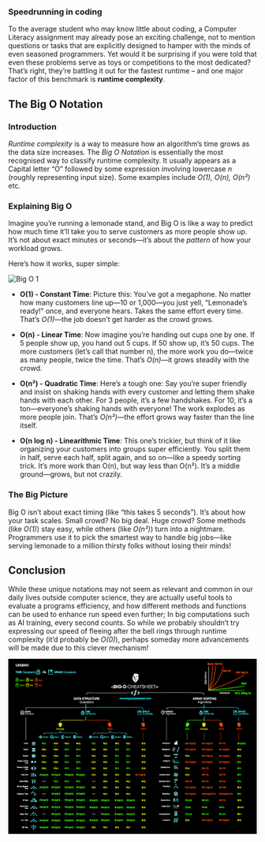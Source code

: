### Speedrunning in coding
To the average student who may know little about coding, a Computer Literacy assignment may already pose an exciting challenge, not to mention questions or tasks that are explicitly designed to hamper with the minds of even seasoned programmers. Yet would it be surprising if you were told that even these problems serve as toys or competitions to the most dedicated? That’s right, they’re battling it out for the fastest runtime – and one major factor of this benchmark is __runtime complexity__. 

## **The Big O Notation**
### Introduction
*Runtime complexity* is a way to measure how an algorithm’s time grows as the data size increases. The *Big O Notation* is essentially the most recognised way to classify runtime complexity. It usually appears as a Capital letter “O” followed by some expression involving lowercase *n* (roughly representing input size). Some examples include *O(1), O(n), O(n²)* etc. 

### Explaining Big O

Imagine you’re running a lemonade stand, and Big O is like a way to predict how much time it’ll take you to serve customers as more people show up. It’s not about exact minutes or seconds—it’s about the *pattern* of how your workload grows. 

Here’s how it works, super simple: 

 ![Big O 1](/assets/img/0006/Big%20O%201.jpg)

- __O(1) - Constant Time__: Picture this: You’ve got a megaphone. No matter how many customers line up—10 or 1,000—you just yell, “Lemonade’s ready!” once, and everyone hears. Takes the same effort every time. That’s *O(1)*—the job doesn’t get harder as the crowd grows. 

- __O(n) - Linear Time__: Now imagine you’re handing out cups one by one. If 5 people show up, you hand out 5 cups. If 50 show up, it’s 50 cups. The more customers (let’s call that number n), the more work you do—twice as many people, twice the time. That’s *O(n)*—it grows steadily with the crowd. 

- __O(n²) - Quadratic Time__: Here’s a tough one: Say you’re super friendly and insist on shaking hands with every customer and letting them shake hands with each other. For 3 people, it’s a few handshakes. For 10, it’s a ton—everyone’s shaking hands with everyone! The work explodes as more people join. That’s *O(n²)*—the effort grows way faster than the line itself. 

- __O(n log n) - Linearithmic Time__: This one’s trickier, but think of it like organizing your customers into groups super efficiently. You split them in half, serve each half, split again, and so on—like a speedy sorting trick. It’s more work than O(n), but way less than O(n²). It’s a middle ground—grows, but not crazily. 

### The Big Picture 

Big O isn’t about exact timing (like “this takes 5 seconds”). It’s about how your task scales. Small crowd? No big deal. Huge crowd? Some methods (like *O(1)*) stay easy, while others (like *O(n²)*) turn into a nightmare. Programmers use it to pick the smartest way to handle big jobs—like serving lemonade to a million thirsty folks without losing their minds! 

## Conclusion 

While these unique notations may not seem as relevant and common in our daily lives outside computer science, they are actually useful tools to evaluate a programs efficiency, and how different methods and functions can be used to enhance run speed even further; In big computations such as AI training, every second counts. So while we probably shouldn’t try expressing our speed of fleeing after the bell rings through runtime complexity (it’d probably be *O(0)*), perhaps someday more advancements will be made due to this clever mechanism! 

![Big O 5](/assets/img/0006/BigO5.png)
